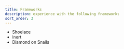 ```yaml
---
title: Frameworks
description: experience with the following frameworks
sort_order: 3
---
```


* Shoelace
* Inert
* Diamond on Snails
